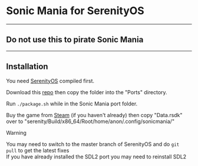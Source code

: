 # Sonic Mania for SerenityOS
---
## Do not use this to pirate Sonic Mania
---
## Installation
You need [SerenityOS](https://github.com/SerenityOS/serenity) compiled first.  

Download this [repo](https://github.com/chocolateimage/serenity-port-sonicmania/archive/refs/heads/main.zip) then copy the folder into the "Ports" directory.  

Run `./package.sh` while in the Sonic Mania port folder.

Buy the game from [Steam](https://store.steampowered.com/app/584400/Sonic_Mania/) (if you haven't already) then copy "Data.rsdk" over to "serenity/Build/x86_64/Root/home/anon/.config/sonicmania/" 

> [!WARNING]
> You may need to switch to the master branch of SerenityOS and do `git pull` to get the latest fixes  
> If you have already installed the SDL2 port you may need to reinstall SDL2